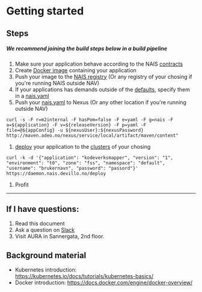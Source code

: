# Getting started

## Steps

##### We recommend joining the build steps below in a build pipeline
1. Make sure your application behave according to the NAIS [contracts](/contracts)
1. Create [Docker image](https://docs.docker.com/engine/reference/builder/) containing your application
1. Push your image to the [NAIS registry](/registry) (Or any registry of your chosing if you're running NAIS outside NAV)
1. If your applications has demands outside of the [defaults](/naisd#defaults), specify them in a [nais.yaml](/naisd) 
1. Push your [nais.yaml](/naisd) to Nexus (Or any other location if you're running outside NAV)
```
curl -s -F r=m2internal -F hasPom=false -F e=yaml -F g=nais -F a=${application} -F v=${releaseVersion} -F p=yaml -F file=@${appConfig} -u ${nexusUser}:${nexusPassword} http://maven.adeo.no/nexus/service/local/artifact/maven/content"
```
1. [deploy](/naisd#deploy) your application to the [clusters](/overview#clusters) of your chosing
```
curl -k -d '{"application": "kodeverksmapper", "version": "1", "environment": "t0", "zone": "fss", "namespace": "default", "username": "brukernavn", "password": "passord"}' https://daemon.nais.devillo.no/deploy
```

1. Profit
---
## If I have questions:
1. Read this document
1. Ask a question on [Slack](https://nav-it.slack.com/messages/C5KUST8N6/)
1. Visit AURA in Sannergata, 2nd floor.

## Background material
* Kubernetes introduction: https://kubernetes.io/docs/tutorials/kubernetes-basics/
* Docker introduction:  https://docs.docker.com/engine/docker-overview/
